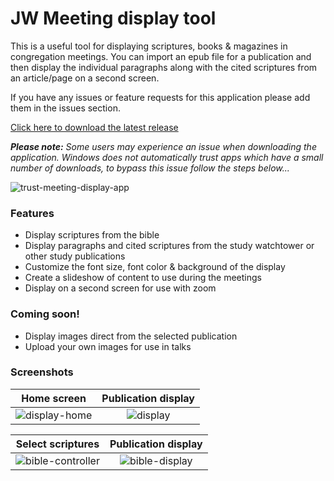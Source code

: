 # JW Meeting display tool

This is a useful tool for displaying scriptures, books & magazines in congregation meetings. You can import an epub file for a publication and then display the individual paragraphs along with the cited scriptures from an article/page on a second screen.

If you have any issues or feature requests for this application please add them in the issues section.

<a href="https://github.com/01CodeLT/meeting-display/releases/download/v2.0.1/Meeting-Display-Setup-2.0.1.exe" download>Click here to download the latest release</a>

_**Please note:** Some users may experience an issue when downloading the application. Windows does not automatically trust apps which have a small number of downloads, to bypass this issue follow the steps below..._

![trust-meeting-display-app](https://user-images.githubusercontent.com/11212855/90187791-4c2a9e00-ddb2-11ea-81c7-c90650280afb.gif)

### Features

- Display scriptures from the bible
- Display paragraphs and cited scriptures from the study watchtower or other study publications
- Customize the font size, font color & background of the display
- Create a slideshow of content to use during the meetings
- Display on a second screen for use with zoom

### Coming soon!

- Display images direct from the selected publication
- Upload your own images for use in talks

### Screenshots

Home screen           |  Publication display
:-------------------------:|:-------------------------:
![display-home](https://user-images.githubusercontent.com/11212855/88225486-792bdb00-cc62-11ea-9e34-77f38deb9d65.png)  |  ![display](https://user-images.githubusercontent.com/11212855/88225434-63b6b100-cc62-11ea-98be-3323291b9950.png)

Select scriptures           |  Publication display
:-------------------------:|:-------------------------:
![bible-controller](https://user-images.githubusercontent.com/11212855/89132175-24158200-d50a-11ea-8864-47d1bf237684.PNG) | ![bible-display](https://user-images.githubusercontent.com/11212855/89132118-a2bdef80-d509-11ea-9920-5cb1116f7838.PNG)
